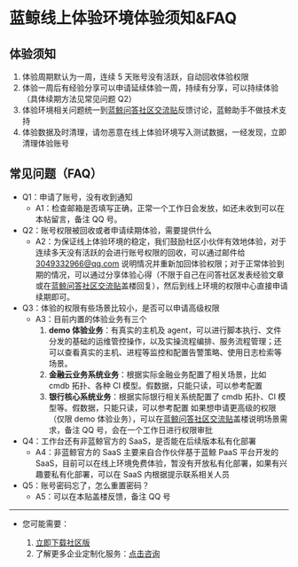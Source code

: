 # 蓝鲸线上体验环境体验须知&FAQ

## 体验须知

1. 体验周期默认为一周，连续 5 天账号没有活跃，自动回收体验权限
2. 体验一周后有经验分享可以申请延续体验一周，持续有分享，可以持续体验（具体续期方法见常见问题 Q2）
3. 体验环境相关问题统一到[蓝鲸问答社区交流贴](https://bk.tencent.com/s-mart/community/question/5612)反馈讨论，蓝鲸助手不做技术支持
4. 体验数据及时清理，请勿恶意在线上体验环境写入测试数据，一经发现，立即清理体验账号

## 常见问题（FAQ）

- Q1：申请了账号，没有收到通知
    - A1：检查邮箱是否填写正确，正常一个工作日会发放，如还未收到可以在本帖留言，备注 QQ 号。
- Q2：账号权限被回收或者申请续期体验，需要提供什么
    - A2：为保证线上体验环境的稳定，我们鼓励社区小伙伴有效地体验，对于连续多天没有活跃的会进行账号权限的回收，可以通过邮件给 3049332966@qq.com 说明情况并重新加回体验权限；对于正常体验到期的情况，可以通过分享体验心得（不限于自己在问答社区发表经验文章或在[蓝鲸问答社区交流贴](https://bk.tencent.com/s-mart/community/question/5612)盖楼回复），然后到线上环境的权限中心直接申请续期即可。
- Q3：体验的权限有些场景比较小，是否可以申请高级权限<a id='faq-q3'></a>
    - A3：目前内置的体验业务有三个
        1. **demo 体验业务**：有真实的主机及 agent，可以进行脚本执行、文件分发的基础的运维管控操作，以及实操流程编排、服务流程管理；还可以查看真实的主机、进程等监控和配置告警策略、使用日志检索等场景。
        2. **金融云业务系统业务**：根据实际金融业务配置了相关场景，比如 cmdb 拓扑、各种 CI 模型。假数据，只能只读，可以参考配置
        3. **银行核心系统业务**：根据实际银行相关系统配置了 cmdb 拓扑、CI 模型等。假数据，只能只读，可以参考配置
    如果想申请更高级的权限（仅限 demo 体验业务），可以在[蓝鲸问答社区交流贴](https://bk.tencent.com/s-mart/community/question/5612)盖楼说明场景需求，备注 QQ 号，会在一个工作日进行权限审批
- Q4：工作台还有非蓝鲸官方的 SaaS，是否能在后续版本私有化部署
    - A4：非蓝鲸官方的 SaaS 主要来自合作伙伴基于蓝鲸 PaaS 平台开发的 SaaS，目前可以在线上环境免费体验，暂没有开放私有化部署，如果有兴趣要私有化部署，可以在 SaaS 内根据提示联系相关人员
- Q5：账号密码忘了，怎么重置密码？
    - A5：可以在本贴盖楼反馈，备注 QQ 号

---

- 您可能需要：

    1. [立即下载社区版](https://bk.tencent.com/download/)
    2. 了解更多企业定制化服务：[点击咨询](https://bk.tencent.com/applyinfo/ee/)